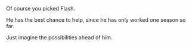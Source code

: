Of course you picked Flash.

He has the best chance to help, since he has only worked one season so far.

Just imagine the possibilities ahead of him.

